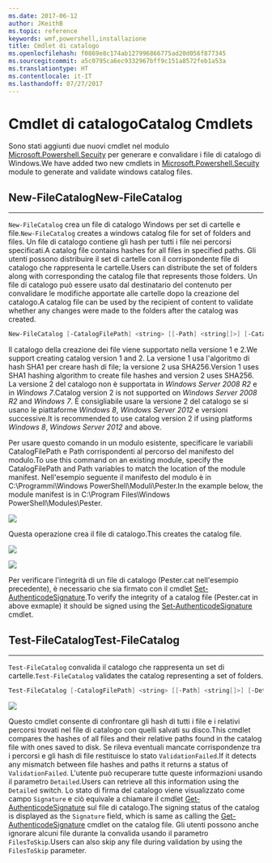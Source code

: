 ```yaml
---
ms.date: 2017-06-12
author: JKeithB
ms.topic: reference
keywords: wmf,powershell,installazione
title: Cmdlet di catalogo
ms.openlocfilehash: f0869e8c174ab127996866775ad20d056f877345
ms.sourcegitcommit: a5c0795ca6ec9332967bff9c151a8572feb1a53a
ms.translationtype: HT
ms.contentlocale: it-IT
ms.lasthandoff: 07/27/2017
---
```

# <a name="catalog-cmdlets"></a><span data-ttu-id="90f53-103">Cmdlet di catalogo</span><span class="sxs-lookup"><span data-stu-id="90f53-103">Catalog Cmdlets</span></span>  

<span data-ttu-id="90f53-104">Sono stati aggiunti due nuovi cmdlet nel modulo [Microsoft.Powershell.Secuity](https://technet.microsoft.com/en-us/library/hh847877.aspx) per generare e convalidare i file di catalogo di Windows.</span><span class="sxs-lookup"><span data-stu-id="90f53-104">We have added two new cmdlets in [Microsoft.Powershell.Secuity](https://technet.microsoft.com/en-us/library/hh847877.aspx) module to generate and validate windows catalog files.</span></span>  

## <a name="new-filecatalog"></a><span data-ttu-id="90f53-105">New-FileCatalog</span><span class="sxs-lookup"><span data-stu-id="90f53-105">New-FileCatalog</span></span> 
--------------------------------

<span data-ttu-id="90f53-106">`New-FileCatalog` crea un file di catalogo Windows per set di cartelle e file.</span><span class="sxs-lookup"><span data-stu-id="90f53-106">`New-FileCatalog` creates a windows catalog file for set of folders and files.</span></span> <span data-ttu-id="90f53-107">Un file di catalogo contiene gli hash per tutti i file nei percorsi specificati.</span><span class="sxs-lookup"><span data-stu-id="90f53-107">A catalog file contains hashes for all files in specified paths.</span></span> <span data-ttu-id="90f53-108">Gli utenti possono distribuire il set di cartelle con il corrispondente file di catalogo che rappresenta le cartelle.</span><span class="sxs-lookup"><span data-stu-id="90f53-108">Users can distribute the set of folders along with corresponding the catalog file that represents those folders.</span></span> <span data-ttu-id="90f53-109">Un file di catalogo può essere usato dal destinatario del contenuto per convalidare le modifiche apportate alle cartelle dopo la creazione del catalogo.</span><span class="sxs-lookup"><span data-stu-id="90f53-109">A catalog file can be used by the recipient of content to validate whether any changes were made to the folders after the catalog was created.</span></span>    

```powershell
New-FileCatalog [-CatalogFilePath] <string> [[-Path] <string[]>] [-CatalogVersion <int>] [-WhatIf] [-Confirm] [<CommonParameters>]
```
<span data-ttu-id="90f53-110">Il catalogo della creazione dei file viene supportato nella versione 1 e 2.</span><span class="sxs-lookup"><span data-stu-id="90f53-110">We support creating catalog version 1 and 2.</span></span> <span data-ttu-id="90f53-111">La versione 1 usa l'algoritmo di hash SHA1 per creare hash di file; la versione 2 usa SHA256.</span><span class="sxs-lookup"><span data-stu-id="90f53-111">Version 1 uses SHA1 hashing algorithm to create file hashes and version 2 uses SHA256.</span></span> <span data-ttu-id="90f53-112">La versione 2 del catalogo non è supportata in *Windows Server 2008 R2* e in *Windows 7*.</span><span class="sxs-lookup"><span data-stu-id="90f53-112">Catalog version 2 is not supported on *Windows Server 2008 R2* and *Windows 7*.</span></span> <span data-ttu-id="90f53-113">È consigliabile usare la versione 2 del catalogo se si usano le piattaforme *Windows 8*, *Windows Server 2012* e versioni successive.</span><span class="sxs-lookup"><span data-stu-id="90f53-113">It is recommended to use catalog version 2 if using platforms *Windows 8*, *Windows Server 2012* and above.</span></span>  

<span data-ttu-id="90f53-114">Per usare questo comando in un modulo esistente, specificare le variabili CatalogFilePath e Path corrispondenti al percorso del manifesto del modulo.</span><span class="sxs-lookup"><span data-stu-id="90f53-114">To use this command on an existing module, specify the CatalogFilePath and Path variables to match the location of the module manifest.</span></span> <span data-ttu-id="90f53-115">Nell'esempio seguente il manifesto del modulo è in C:\Programmi\Windows PowerShell\Moduli\Pester.</span><span class="sxs-lookup"><span data-stu-id="90f53-115">In the example below, the module manifest is in C:\Program Files\Windows PowerShell\Modules\Pester.</span></span> 

![](../images/NewFileCatalog.jpg)

<span data-ttu-id="90f53-116">Questa operazione crea il file di catalogo.</span><span class="sxs-lookup"><span data-stu-id="90f53-116">This creates the catalog file.</span></span> 

![](../images/CatalogFile1.jpg)  

![](../images/CatalogFile2.jpg) 

<span data-ttu-id="90f53-117">Per verificare l'integrità di un file di catalogo (Pester.cat nell'esempio precedente), è necessario che sia firmato con il cmdlet [Set-AuthenticodeSignature](https://technet.microsoft.com/library/hh849819.aspx).</span><span class="sxs-lookup"><span data-stu-id="90f53-117">To verify the integrity of a catalog file (Pester.cat in above exmaple) it should be signed using the [Set-AuthenticodeSignature](https://technet.microsoft.com/library/hh849819.aspx) cmdlet.</span></span>   


## <a name="test-filecatalog"></a><span data-ttu-id="90f53-118">Test-FileCatalog</span><span class="sxs-lookup"><span data-stu-id="90f53-118">Test-FileCatalog</span></span> 
--------------------------------

<span data-ttu-id="90f53-119">`Test-FileCatalog` convalida il catalogo che rappresenta un set di cartelle.</span><span class="sxs-lookup"><span data-stu-id="90f53-119">`Test-FileCatalog` validates the catalog representing a set of folders.</span></span> 

```powershell
Test-FileCatalog [-CatalogFilePath] <string> [[-Path] <string[]>] [-Detailed] [-FilesToSkip <string[]>] [-WhatIf] [-Confirm] [<CommonParameters>]
```

![](../images/TestFileCatalog.jpg)

<span data-ttu-id="90f53-120">Questo cmdlet consente di confrontare gli hash di tutti i file e i relativi percorsi trovati nel file di catalogo con quelli salvati su disco.</span><span class="sxs-lookup"><span data-stu-id="90f53-120">This cmdlet compares the hashes of all files and their relative paths found in the catalog file with ones saved to disk.</span></span> <span data-ttu-id="90f53-121">Se rileva eventuali mancate corrispondenze tra i percorsi e gli hash di file restituisce lo stato `ValidationFailed`.</span><span class="sxs-lookup"><span data-stu-id="90f53-121">If it detects any mismatch between file hashes and paths it returns a status of `ValidationFailed`.</span></span> <span data-ttu-id="90f53-122">L'utente può recuperare tutte queste informazioni usando il parametro `Detailed`.</span><span class="sxs-lookup"><span data-stu-id="90f53-122">Users can retrieve all this information using the `Detailed` switch.</span></span> <span data-ttu-id="90f53-123">Lo stato di firma del catalogo viene visualizzato come campo `Signature` e ciò equivale a chiamare il cmdlet [Get-AuthenticodeSignature](https://technet.microsoft.com/en-us/library/hh849805.aspx) sul file di catalogo.</span><span class="sxs-lookup"><span data-stu-id="90f53-123">The signing status of the catalog is displayed as the `Signature` field, which is same as calling the [Get-AuthenticodeSignature](https://technet.microsoft.com/en-us/library/hh849805.aspx) cmdlet on the catalog file.</span></span> <span data-ttu-id="90f53-124">Gli utenti possono anche ignorare alcuni file durante la convalida usando il parametro `FilesToSkip`.</span><span class="sxs-lookup"><span data-stu-id="90f53-124">Users can also skip any file during validation by using the `FilesToSkip` parameter.</span></span> 

